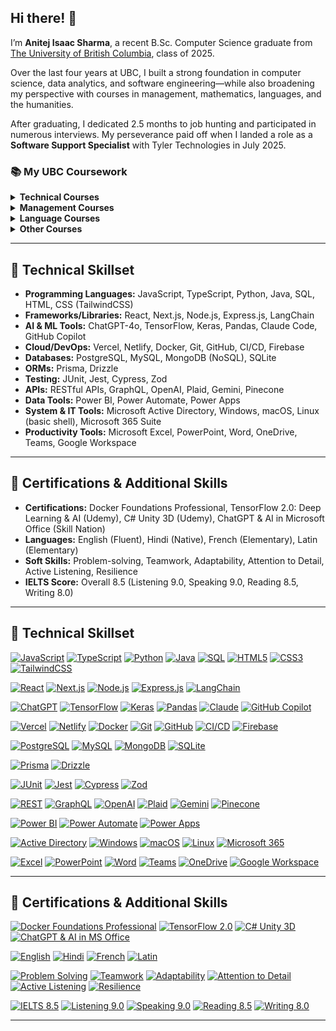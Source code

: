 ## Hi there! 👋

I’m **Anitej Isaac Sharma**, a recent B.Sc. Computer Science graduate from [The University of British Columbia](https://www.ubc.ca/), class of 2025.

Over the last four years at UBC, I built a strong foundation in computer science, data analytics, and software engineering—while also broadening my perspective with courses in management, mathematics, languages, and the humanities.

After graduating, I dedicated 2.5 months to job hunting and participated in numerous interviews. My perseverance paid off when I landed a role as a **Software Support Specialist** with Tyler Technologies in July 2025.

### 📚 My UBC Coursework

<details>
  <summary><strong>Technical Courses</strong></summary>

- Data 101: Making Predictions with Data  
- COSC 111: Introduction to Programming I  
- COSC 121: Introduction to Programming II  
- COSC 122: Computer Fluency  
- COSC 123: Computer Creativity  
- COSC 211: Machine Architecture  
- COSC 221: Introduction to Discrete Structures  
- COSC 222: Data Structures & Algorithms  
- DATA 301: Introduction to Data Analytics  
- COSC 304: Introduction to Databases  
- COSC 310: Software Engineering  
- DATA 311: Machine Learning  
- COSC 320: Analysis of Algorithms  
- COSC 322: Introduction to Artificial Intelligence  
- COSC 328: Introduction to Networks  
- COSC 341: Human Computer Interaction  
- COSC 344: Image Processing and Applications  
- COSC 407: Introduction to Parallel Computing  
- DATA 407: Sampling and Design  
- COSC 499: Capstone Software Engineering Project  
</details>

<details>
  <summary><strong>Management Courses</strong></summary>

- MGMT 100: Introduction to Business  
- MGMT 110: Introduction to Management Thought and Social Responsibility  
- COSC 305: Project Management  
</details>

<details>
  <summary><strong>Language Courses</strong></summary>

- FREN 101: Elementary French I  
- LATN 300: Intensive Introduction to Latin  
</details>

<details>
  <summary><strong>Other Courses</strong></summary>

- MATH 100: Differential Calculus  
- MATH 101: Integral Calculus  
- MATH 200: Calculus III (Multi-Variable Calculus)  
- MATH 221: Matrix Algebra  
- STAT 230: Introductory Statistics  
- HINT 110: Applied Research in Health  
- CORH 203: Communication in the Sciences  
- ENGL 153: Readings in Narrative  
- ENGL 239: The Bible in English Literature  
- PHIL 331: Computer Ethics  
</details>

---

## 🧰 Technical Skillset

- **Programming Languages:** JavaScript, TypeScript, Python, Java, SQL, HTML, CSS (TailwindCSS)
- **Frameworks/Libraries:** React, Next.js, Node.js, Express.js, LangChain
- **AI & ML Tools:** ChatGPT-4o, TensorFlow, Keras, Pandas, Claude Code, GitHub Copilot
- **Cloud/DevOps:** Vercel, Netlify, Docker, Git, GitHub, CI/CD, Firebase
- **Databases:** PostgreSQL, MySQL, MongoDB (NoSQL), SQLite
- **ORMs:** Prisma, Drizzle
- **Testing:** JUnit, Jest, Cypress, Zod
- **APIs:** RESTful APIs, GraphQL, OpenAI, Plaid, Gemini, Pinecone
- **Data Tools:** Power BI, Power Automate, Power Apps
- **System & IT Tools:** Microsoft Active Directory, Windows, macOS, Linux (basic shell), Microsoft 365 Suite
- **Productivity Tools:** Microsoft Excel, PowerPoint, Word, OneDrive, Teams, Google Workspace

---

## 📝 Certifications & Additional Skills

- **Certifications:** Docker Foundations Professional, TensorFlow 2.0: Deep Learning & AI (Udemy), C# Unity 3D (Udemy), ChatGPT & AI in Microsoft Office (Skill Nation)
- **Languages:** English (Fluent), Hindi (Native), French (Elementary), Latin (Elementary)
- **Soft Skills:** Problem-solving, Teamwork, Adaptability, Attention to Detail, Active Listening, Resilience
- **IELTS Score:** Overall 8.5 (Listening 9.0, Speaking 9.0, Reading 8.5, Writing 8.0)

---

## 🧰 Technical Skillset

<!-- Programming Languages -->
[![JavaScript](https://img.shields.io/badge/JavaScript-F7DF1E?style=for-the-badge&logo=javascript&logoColor=black)]()
[![TypeScript](https://img.shields.io/badge/TypeScript-3178C6?style=for-the-badge&logo=typescript&logoColor=white)]()
[![Python](https://img.shields.io/badge/Python-3776AB?style=for-the-badge&logo=python&logoColor=white)]()
[![Java](https://img.shields.io/badge/Java-007396?style=for-the-badge&logo=java&logoColor=white)]()
[![SQL](https://img.shields.io/badge/SQL-4479A1?style=for-the-badge&logo=sqlite&logoColor=white)]()
[![HTML5](https://img.shields.io/badge/HTML5-E34F26?style=for-the-badge&logo=html5&logoColor=white)]()
[![CSS3](https://img.shields.io/badge/CSS3-1572B6?style=for-the-badge&logo=css3&logoColor=white)]()
[![TailwindCSS](https://img.shields.io/badge/TailwindCSS-38B2AC?style=for-the-badge&logo=tailwind-css&logoColor=white)]()

<!-- Frameworks & Libraries -->
[![React](https://img.shields.io/badge/React-20232A?style=for-the-badge&logo=react&logoColor=61DAFB)]()
[![Next.js](https://img.shields.io/badge/Next.js-000?style=for-the-badge&logo=next.js&logoColor=white)]()
[![Node.js](https://img.shields.io/badge/Node.js-339933?style=for-the-badge&logo=nodedotjs&logoColor=white)]()
[![Express.js](https://img.shields.io/badge/Express.js-000000?style=for-the-badge&logo=express&logoColor=white)]()
[![LangChain](https://img.shields.io/badge/LangChain-609965?style=for-the-badge)]()

<!-- AI/ML Tools -->
[![ChatGPT](https://img.shields.io/badge/ChatGPT-25C2A0?style=for-the-badge&logo=openai&logoColor=white)]()
[![TensorFlow](https://img.shields.io/badge/TensorFlow-FF6F00?style=for-the-badge&logo=tensorflow&logoColor=white)]()
[![Keras](https://img.shields.io/badge/Keras-D00000?style=for-the-badge&logo=keras&logoColor=white)]()
[![Pandas](https://img.shields.io/badge/Pandas-150458?style=for-the-badge&logo=pandas&logoColor=white)]()
[![Claude](https://img.shields.io/badge/Claude_Code-000000?style=for-the-badge)]()
[![GitHub Copilot](https://img.shields.io/badge/Copilot-1DBF73?style=for-the-badge&logo=github&logoColor=white)]()

<!-- Cloud & DevOps -->
[![Vercel](https://img.shields.io/badge/Vercel-000000?style=for-the-badge&logo=vercel&logoColor=white)]()
[![Netlify](https://img.shields.io/badge/Netlify-00C7B7?style=for-the-badge&logo=netlify&logoColor=white)]()
[![Docker](https://img.shields.io/badge/Docker-2496ED?style=for-the-badge&logo=docker&logoColor=white)]()
[![Git](https://img.shields.io/badge/Git-F05032?style=for-the-badge&logo=git&logoColor=white)]()
[![GitHub](https://img.shields.io/badge/GitHub-181717?style=for-the-badge&logo=github&logoColor=white)]()
[![CI/CD](https://img.shields.io/badge/CI/CD-3B82F6?style=for-the-badge&logo=githubactions&logoColor=white)]()
[![Firebase](https://img.shields.io/badge/Firebase-FFCA28?style=for-the-badge&logo=firebase&logoColor=black)]()

<!-- Databases -->
[![PostgreSQL](https://img.shields.io/badge/PostgreSQL-336791?style=for-the-badge&logo=postgresql&logoColor=white)]()
[![MySQL](https://img.shields.io/badge/MySQL-4479A1?style=for-the-badge&logo=mysql&logoColor=white)]()
[![MongoDB](https://img.shields.io/badge/MongoDB-47A248?style=for-the-badge&logo=mongodb&logoColor=white)]()
[![SQLite](https://img.shields.io/badge/SQLite-003B57?style=for-the-badge&logo=sqlite&logoColor=white)]()

<!-- ORM -->
[![Prisma](https://img.shields.io/badge/Prisma-2D3748?style=for-the-badge&logo=prisma&logoColor=white)]()
[![Drizzle](https://img.shields.io/badge/Drizzle-0A7EA4?style=for-the-badge)]()

<!-- Testing -->
[![JUnit](https://img.shields.io/badge/JUnit-25A162?style=for-the-badge&logo=junit5&logoColor=white)]()
[![Jest](https://img.shields.io/badge/Jest-C21325?style=for-the-badge&logo=jest&logoColor=white)]()
[![Cypress](https://img.shields.io/badge/Cypress-17202C?style=for-the-badge&logo=cypress&logoColor=white)]()
[![Zod](https://img.shields.io/badge/Zod-47C9E5?style=for-the-badge)]()

<!-- APIs -->
[![REST](https://img.shields.io/badge/REST-0052CC?style=for-the-badge)]()
[![GraphQL](https://img.shields.io/badge/GraphQL-E10098?style=for-the-badge&logo=graphql&logoColor=white)]()
[![OpenAI](https://img.shields.io/badge/OpenAI-412991?style=for-the-badge&logo=openai&logoColor=white)]()
[![Plaid](https://img.shields.io/badge/Plaid-222222?style=for-the-badge)]()
[![Gemini](https://img.shields.io/badge/Gemini-12100E?style=for-the-badge)]()
[![Pinecone](https://img.shields.io/badge/Pinecone-2C2C31?style=for-the-badge)]()

<!-- Data Tools -->
[![Power BI](https://img.shields.io/badge/Power%20BI-F2C811?style=for-the-badge&logo=powerbi&logoColor=black)]()
[![Power Automate](https://img.shields.io/badge/Power%20Automate-1976D2?style=for-the-badge&logo=powerautomate&logoColor=white)]()
[![Power Apps](https://img.shields.io/badge/Power%20Apps-742774?style=for-the-badge&logo=powerapps&logoColor=white)]()

<!-- System & IT Tools -->
[![Active Directory](https://img.shields.io/badge/Active%20Directory-0078D4?style=for-the-badge&logo=microsoft&logoColor=white)]()
[![Windows](https://img.shields.io/badge/Windows-0078D6?style=for-the-badge&logo=windows&logoColor=white)]()
[![macOS](https://img.shields.io/badge/macOS-000000?style=for-the-badge&logo=apple&logoColor=white)]()
[![Linux](https://img.shields.io/badge/Linux-FCC624?style=for-the-badge&logo=linux&logoColor=black)]()
[![Microsoft 365](https://img.shields.io/badge/Microsoft%20365-D83B01?style=for-the-badge&logo=microsoftoffice&logoColor=white)]()

<!-- Productivity -->
[![Excel](https://img.shields.io/badge/Excel-217346?style=for-the-badge&logo=microsoft-excel&logoColor=white)]()
[![PowerPoint](https://img.shields.io/badge/PowerPoint-B7472A?style=for-the-badge&logo=microsoft-powerpoint&logoColor=white)]()
[![Word](https://img.shields.io/badge/Word-2B579A?style=for-the-badge&logo=microsoft-word&logoColor=white)]()
[![Teams](https://img.shields.io/badge/Teams-6264A7?style=for-the-badge&logo=microsoftteams&logoColor=white)]()
[![OneDrive](https://img.shields.io/badge/OneDrive-0078D4?style=for-the-badge&logo=microsoftonedrive&logoColor=white)]()
[![Google Workspace](https://img.shields.io/badge/Google%20Workspace-4285F4?style=for-the-badge&logo=googleworkspace&logoColor=white)]()

---

## 📝 Certifications & Additional Skills

[![Docker Foundations Professional](https://img.shields.io/badge/Docker%20Foundations%20Professional-2496ED?style=for-the-badge&logo=docker&logoColor=white)]()
[![TensorFlow 2.0](https://img.shields.io/badge/TensorFlow%202.0%20Deep%20Learning-FF6F00?style=for-the-badge&logo=tensorflow&logoColor=white)]()
[![C# Unity 3D](https://img.shields.io/badge/C%23%20Unity%203D-222C37?style=for-the-badge&logo=unity&logoColor=white)]()
[![ChatGPT & AI in MS Office](https://img.shields.io/badge/AI%20in%20MS%20Office-25C2A0?style=for-the-badge&logo=openai&logoColor=white)]()

[![English](https://img.shields.io/badge/English-Fluent-1E90FF?style=for-the-badge)]()
[![Hindi](https://img.shields.io/badge/Hindi-Native-FF9933?style=for-the-badge)]()
[![French](https://img.shields.io/badge/French-Elementary-0055A4?style=for-the-badge)]()
[![Latin](https://img.shields.io/badge/Latin-Elementary-FFD700?style=for-the-badge)]()

[![Problem Solving](https://img.shields.io/badge/Problem%20Solving-00C853?style=for-the-badge&logo=target&logoColor=white)]()
[![Teamwork](https://img.shields.io/badge/Teamwork-2E8B57?style=for-the-badge&logo=teamspeak&logoColor=white)]()
[![Adaptability](https://img.shields.io/badge/Adaptability-7B1FA2?style=for-the-badge)]()
[![Attention to Detail](https://img.shields.io/badge/Attention%20to%20Detail-008B8B?style=for-the-badge)]()
[![Active Listening](https://img.shields.io/badge/Active%20Listening-1976D2?style=for-the-badge)]()
[![Resilience](https://img.shields.io/badge/Resilience-FF7043?style=for-the-badge)]()

[![IELTS 8.5](https://img.shields.io/badge/IELTS%20Overall-8.5-1E90FF?style=for-the-badge)]()
[![Listening 9.0](https://img.shields.io/badge/Listening-9.0-4CAF50?style=for-the-badge)]()
[![Speaking 9.0](https://img.shields.io/badge/Speaking-9.0-2196F3?style=for-the-badge)]()
[![Reading 8.5](https://img.shields.io/badge/Reading-8.5-FFC107?style=for-the-badge)]()
[![Writing 8.0](https://img.shields.io/badge/Writing-8.0-9E9E9E?style=for-the-badge)]()

---
